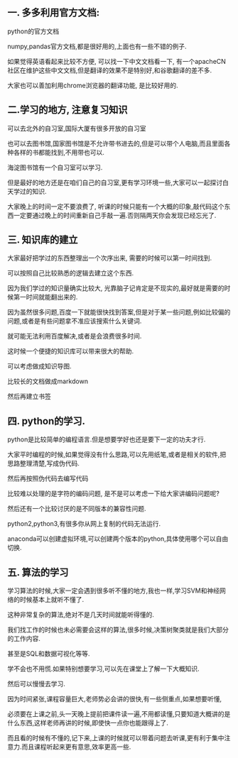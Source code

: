 ## 一. 多多利用官方文档: 

python的官方文档

numpy,pandas官方文档,都是很好用的,上面也有一些不错的例子.

如果觉得英语看起来比较不方便, 可以找一下中文文档看一下, 有一个apacheCN社区在维护这些中文文档,但是翻译的效果不是特别好,和谷歌翻译的差不多.

大家也可以善加利用chrome浏览器的翻译功能, 是比较好用的.

## 二.学习的地方, 注意复习知识

可以去北外的自习室,国际大厦有很多开放的自习室

也可以去图书馆,国家图书馆是不允许带书进去的,但是可以带个人电脑,而且里面各种各样的书都能找到,不用带也可以.

海淀图书馆有一个自习室可以学习.

但是最好的地方还是在咱们自己的自习室,更有学习环境一些,大家可以一起探讨白天学过的知识.

大家晚上的时间一定不要浪费了, 听课的时候只能有一个大概的印象,敲代码这个东西一定要通过晚上的时间重新自己手敲一遍.否则隔两天你会发现已经忘光了.



## 三. 知识库的建立

大家最好把学过的东西整理出一个次序出来, 需要的时候可以第一时间找到.

可以按照自己比较熟悉的逻辑去建立这个东西.

因为我们学过的知识量确实比较大, 光靠脑子记肯定是不现实的,最好就是需要的时候第一时间就能翻出来的.

因为虽然很多问题,百度一下就能很快找到答案,但是对于某一些问题,例如比较偏的问题,或者是有些问题拿不准应该搜索什么关键词.

就可能无法利用百度解决,或者是会浪费很多时间.

这时候一个便捷的知识库可以带来很大的帮助.

可以考虑做成知识导图.

比较长的文档做成markdown

然后再建立书签

## 四. python的学习.

python是比较简单的编程语言.但是想要学好也还是要下一定的功夫才行.

大家平时编程的时候,如果觉得没有什么思路,可以先用纸笔,或者是相关的软件,把思路整理清楚,写成伪代码.

然后再按照伪代码去编写代码

比较难以处理的是字符的编码问题, 是不是可以考虑一下给大家讲编码问题呢?

然后还有一个比较讨厌的是不同版本的兼容性问题.

python2,python3,有很多你从网上复制的代码无法运行.

anaconda可以创建虚拟环境,可以创建两个版本的python,具体使用哪个可以自由切换.

## 五. 算法的学习

学习算法的时候,大家一定会遇到很多听不懂的地方,我也一样,学习SVM和神经网络的时候基本上就听不懂了.

这种非常复杂的算法,绝对不是几天时间就能听得懂的.

我们找工作的时候也未必需要会这样的算法,很多时候,决策树聚类就是我们大部分的工作内容.

甚至是SQL和数据可视化等等.

学不会也不用慌.如果特别想要学习,可以先在课堂上了解一下大概知识.

然后可以慢慢去学习.

因为时间紧张,课程容量巨大,老师势必会讲的很快,有一些侧重点,如果想要听懂,

必须要在上课之前,头一天晚上提前把课件读一遍,不用都读懂,只要知道大概讲的是什么东西,这样老师再讲的时候,即使快一点你也能跟得上了.

而且看的时候有不懂的,记下来,上课的时候就可以带着问题去听课,更有利于集中注意力.而且课程听起来更有意思,效率更高一些.









